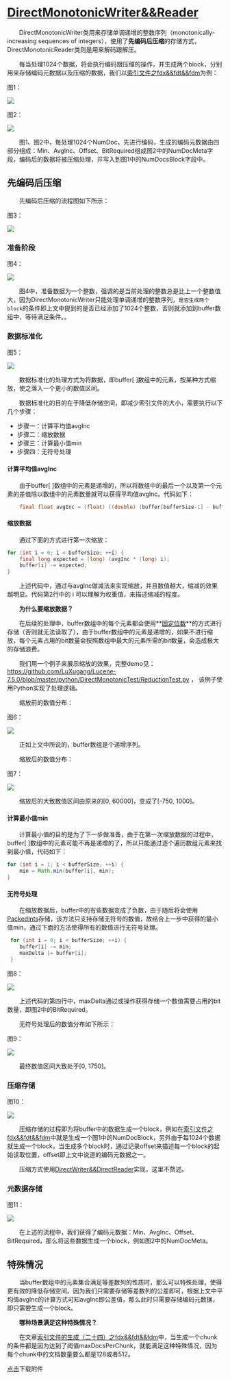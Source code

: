 # [DirectMonotonicWriter&&Reader](https://www.amazingkoala.com.cn/Lucene/gongjulei/)

&emsp;&emsp;DirectMonotonicWriter类用来存储单调递增的整数序列（monotonically-increasing sequences of integers），使用了**先编码后压缩**的存储方式，DirectMonotonicReader类则是用来解码跟解压。

&emsp;&emsp;每当处理1024个数据，将会执行编码跟压缩的操作，并生成两个block，分别用来存储编码元数据以及压缩的数据，我们以[索引文件之fdx&&fdt&&fdm](https://www.amazingkoala.com.cn/Lucene/suoyinwenjian/2020/1013/169.html)为例：

图1：

<img src="DirectMonotonicWriter&&Reader-image/1.png">

图2：

<img src="DirectMonotonicWriter&&Reader-image/2.png">

&emsp;&emsp;图1、图2中，每处理1024个NumDoc，先进行编码，生成的编码元数据由四部分组成：Min、AvgInc、Offset、BitRequired组成图2中的NumDocMeta字段，编码后的数据将被压缩处理，并写入到图1中的NumDocsBlock字段中。

## 先编码后压缩

&emsp;&emsp;先编码后压缩的流程图如下所示：

图3：

<img src="DirectMonotonicWriter&&Reader-image/3.png">

### 准备阶段

图4：

<img src="DirectMonotonicWriter&&Reader-image/4.png">

&emsp;&emsp;图4中，准备数据为一个整数，强调的是当前处理的整数总是比上一个整数值大，因为DirectMonotonicWriter只能处理单调递增的整数序列，`是否生成两个block`的条件即上文中提到的是否已经添加了1024个整数，否则就添加到buffer数组中，等待满足条件。。

### 数据标准化

图5：

<img src="DirectMonotonicWriter&&Reader-image/5.png">

&emsp;&emsp;数据标准化的处理方式为将数据，即buffer[ ]数组中的元素，按某种方式缩放，使之落入一个更小的数值区间。

&emsp;&emsp;数据标准化的目的在于降低存储空间，即减少索引文件的大小，需要执行以下几个步骤：

- 步骤一：计算平均值avgInc
- 步骤二：缩放数据
- 步骤三：计算最小值min
- 步骤四：无符号处理

#### 计算平均值avgInc

&emsp;&emsp;由于buffer[ ]数组中的元素是递增的，所以将数组中的最后一个以及第一个元素的差值除以数组中的元素数量就可以获得平均值avgInc。代码如下：

```java
    final float avgInc = (float) ((double) (buffer[bufferSize-1] - buffer[0]) / Math.max(1, bufferSize - 1));
```

#### 缩放数据

&emsp;&emsp;通过下面的方式进行第一次缩放：

```java
for (int i = 0; i < bufferSize; ++i) {
    final long expected = (long) (avgInc * (long) i);
    buffer[i] -= expected;
}
```

&emsp;&emsp;上述代码中，通过与avgInc做减法来实现缩放，并且数值越大，缩减的效果越明显。代码第2行中的 i 可以理解为权重值，来描述缩减的程度。

&emsp;&emsp;**为什么要缩放数据？**

&emsp;&emsp;在后续的处理中，buffer数组中的每个元素都会使用**[固定位数](https://www.amazingkoala.com.cn/Lucene/yasuocunchu/2019/1217/118.html)**的方式进行存储（否则就无法读取了），由于buffer数组中的元素是递增的，如果不进行缩放，每个元素占用的bit数量会按照数组中最大的元素所需的bit数量，会造成极大的存储浪费。

&emsp;&emsp;我们用一个例子来展示缩放的效果，完整demo见：https://github.com/LuXugang/Lucene-7.5.0/blob/master/python/DirectMonotonicTest/ReductionTest.py  ， 该例子使用Python实现了处理逻辑。

&emsp;&emsp;缩放前的数值分布：

图6：

<img src="DirectMonotonicWriter&&Reader-image/6.png">

&emsp;&emsp;正如上文中所说的，buffer数组是个递增序列。

&emsp;&emsp;缩放后的数值分布：

图7：

<img src="DirectMonotonicWriter&&Reader-image/7.png">

&emsp;&emsp;缩放后的大致数值区间由原来的[0, 60000]，变成了[-750, 1000]。

#### 计算最小值min

&emsp;&emsp;计算最小值的目的是为了下一步做准备，由于在第一次缩放数据的过程中，buffer[ ]数组中的元素可能不再是递增的了，所以只能通过逐个遍历数组元素来找到最小值，代码如下：

```java
for (int i = 1; i < bufferSize; ++i) {
    min = Math.min(buffer[i], min);
}
```

#### 无符号处理

&emsp;&emsp;在缩放数据后，buffer中的有些数据变成了负数，由于随后将会使用[PackedInts](https://www.amazingkoala.com.cn/Lucene/yasuocunchu/2019/1217/118.html)存储，该方法只支持存储无符号的数值，故结合上一步中获得的最小值min，通过下面的方法使得所有的数值进行无符号处理。

```java
 for (int i = 0; i < bufferSize; ++i) {
    buffer[i] -= min;
    maxDelta |= buffer[i];
 }
```

图8：

<img src="DirectMonotonicWriter&&Reader-image/8.png">

&emsp;&emsp;上述代码的第四行中，maxDelta通过或操作获得存储一个数值需要占用的bit数量，即图2中的BitRequired。

&emsp;&emsp;无符号处理后的数值分布如下所示：

图9：

<img src="DirectMonotonicWriter&&Reader-image/9.png">

&emsp;&emsp;最终数值区间大致处于[0, 1750]。

### 压缩存储

图10：

<img src="DirectMonotonicWriter&&Reader-image/10.png">

&emsp;&emsp;压缩存储的过程即为将buffer中的数据生成一个block，例如在[索引文件之fdx&&fdt&&fdm](https://www.amazingkoala.com.cn/Lucene/suoyinwenjian/2020/1013/169.html)中就是生成一个图1中的NumDocBlock，另外由于每1024个数据就生成一个block，当生成多个block时，通过记录offset来描述每一个block的起始读取位置，offset即上文中说道的编码元数据之一。

&emsp;&emsp;压缩方式使用[DirectWriter&&DirectReader](https://www.amazingkoala.com.cn/Lucene/yasuocunchu/2019/1223/120.html)实现，这里不赘述。

### 元数据存储

图11：

<img src="DirectMonotonicWriter&&Reader-image/11.png">

&emsp;&emsp;在上述的流程中，我们获得了编码元数据：Min、AvgInc、Offset、BitRequired，那么将这些数据生成一个block，例如图2中的NumDocMeta。

## 特殊情况

&emsp;&emsp;当buffer数组中的元素集合满足等差数列的性质时，那么可以特殊处理，使得更有效的降低存储空间。因为我们只需要存储等差数列的公差即可，根据上文中平均值avgInc的计算方式可知avgInc即公差值，那么此时只需要存储编码元数据，即只需要生成一个block。

&emsp;&emsp;**哪种场景满足这种特殊情况？**

&emsp;&emsp;在文章[索引文件的生成（二十四）之fdx&&fdt&&fdm](https://www.amazingkoala.com.cn/Lucene/Index/2020/1016/171.html)中，当生成一个chunk的条件都是因为达到了阈值maxDocsPerChunk，就能满足这种特殊情况，因为每个chunk中的文档数量要么都是128或者512。

[点击](http://www.amazingkoala.com.cn/attachment/Lucene/%E5%8E%8B%E7%BC%A9%E5%AD%98%E5%82%A8/DirectWriter&&DirectReader.zip)下载附件




